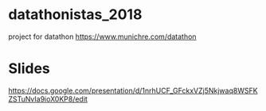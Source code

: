# datathonistas_2018
project for datathon https://www.munichre.com/datathon



# Slides

https://docs.google.com/presentation/d/1nrhUCF_GFckxVZj5Nkjwaq8WSFKZSTuNvIa9ioX0KP8/edit
